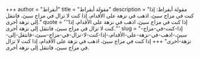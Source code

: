 +++
author = "أبقراط"
title = "مقولة أبقراط"
description = "مقولة أبقراط: إذا كنت في مزاج سيئ، اذهب في نزهة على الأقدام، إذا كنت لا تزال في مزاج سيئ، فانتقل إلى نزهة أخرى."
quote = '''إذا كنت في مزاج سيئ، اذهب في نزهة على الأقدام، إذا كنت لا تزال في مزاج سيئ، فانتقل إلى نزهة أخرى.'''
slug = "إذا-كنت-في-مزاج-سيئ،-اذهب-في-نزهة-على-الأقدام،-إذا-كنت-لا-تزال-في-مزاج-سيئ،-فانتقل-إلى-نزهة-أخرى"
+++
إذا كنت في مزاج سيئ، اذهب في نزهة على الأقدام، إذا كنت لا تزال في مزاج سيئ، فانتقل إلى نزهة أخرى.
